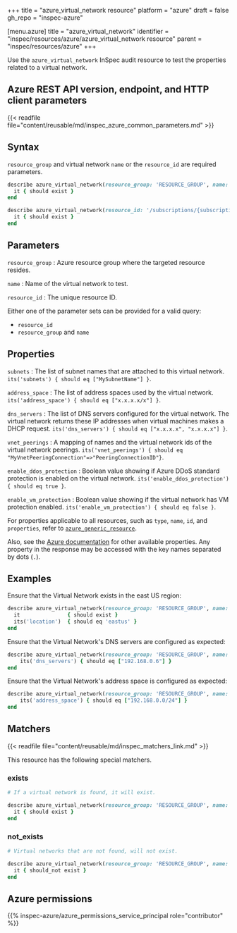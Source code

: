 +++
title = "azure_virtual_network resource"
platform = "azure"
draft = false
gh_repo = "inspec-azure"

[menu.azure]
title = "azure_virtual_network"
identifier = "inspec/resources/azure/azure_virtual_network resource"
parent = "inspec/resources/azure"
+++

Use the `azure_virtual_network` InSpec audit resource to test the properties related to a virtual network.

## Azure REST API version, endpoint, and HTTP client parameters

{{< readfile file="content/reusable/md/inspec_azure_common_parameters.md" >}}

## Syntax

`resource_group` and virtual network `name` or the `resource_id` are required parameters.

```ruby
describe azure_virtual_network(resource_group: 'RESOURCE_GROUP', name: 'VNET_NAME') do
  it { should exist }
end
```

```ruby
describe azure_virtual_network(resource_id: '/subscriptions/{subscriptionId}/resourceGroups/{resourceGroup}/providers/Microsoft.Network/virtualNetworks/{vnName}') do
  it { should exist }
end
```

## Parameters

`resource_group`
: Azure resource group where the targeted resource resides.

`name`
: Name of the virtual network to test.

`resource_id`
: The unique resource ID.

Either one of the parameter sets can be provided for a valid query:

- `resource_id`
- `resource_group` and `name`

## Properties

`subnets`
: The list of subnet names that are attached to this virtual network. `its('subnets') { should eq ["MySubnetName"] }`.

`address_space`
: The list of address spaces used by the virtual network. `its('address_space') { should eq ["x.x.x.x/x"] }`.

`dns_servers`
: The list of DNS servers configured for the virtual network.  The virtual network returns these IP addresses when virtual machines makes a DHCP request. `its('dns_servers') { should eq ["x.x.x.x", "x.x.x.x"] }`.

`vnet_peerings`
: A mapping of names and the virtual network ids of the virtual network peerings. `its('vnet_peerings') { should eq "MyVnetPeeringConnection"=>"PeeringConnectionID"}`.

`enable_ddos_protection`
: Boolean value showing if Azure DDoS standard protection is enabled on the virtual network. `its('enable_ddos_protection') { should eq true }`.

`enable_vm_protection`
: Boolean value showing if the virtual network has VM protection enabled. `its('enable_vm_protection') { should eq false }`.

For properties applicable to all resources, such as `type`, `name`, `id`, and `properties`, refer to [`azure_generic_resource`](azure_generic_resource#properties).

Also, see the [Azure documentation](https://docs.microsoft.com/en-us/rest/api/virtualnetwork/virtualnetworks/get#virtualnetwork) for other available properties. Any property in the response may be accessed with the key names separated by dots (`.`).

## Examples

Ensure that the Virtual Network exists in the east US region:

```ruby
describe azure_virtual_network(resource_group: 'RESOURCE_GROUP', name: 'VNET_NAME') do
  it               { should exist }
  its('location')  { should eq 'eastus' }
end
```

Ensure that the Virtual Network's DNS servers are configured as expected:

```ruby
describe azure_virtual_network(resource_group: 'RESOURCE_GROUP', name: 'VNET_NAME') do
    its('dns_servers') { should eq ["192.168.0.6"] }
end
```

Ensure that the Virtual Network's address space is configured as expected:

```ruby
describe azure_virtual_network(resource_group: 'RESOURCE_GROUP', name: 'VNET_NAME') do
    its('address_space') { should eq ["192.168.0.0/24"] }
end
```

## Matchers

{{< readfile file="content/reusable/md/inspec_matchers_link.md" >}}

This resource has the following special matchers.

### exists

```ruby
# If a virtual network is found, it will exist.

describe azure_virtual_network(resource_group: 'RESOURCE_GROUP', name: 'VNET_NAME') do
  it { should exist }
end
```

### not_exists

```ruby
# Virtual networks that are not found, will not exist.

describe azure_virtual_network(resource_group: 'RESOURCE_GROUP', name: 'DOESNOTEXIST') do
  it { should_not exist }
end
```

## Azure permissions

{{% inspec-azure/azure_permissions_service_principal role="contributor" %}}
